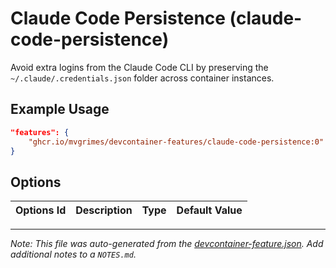 
# Claude Code Persistence (claude-code-persistence)

Avoid extra logins from the Claude Code CLI by preserving the `~/.claude/.credentials.json` folder across container instances.

## Example Usage

```json
"features": {
    "ghcr.io/mvgrimes/devcontainer-features/claude-code-persistence:0": {}
}
```

## Options

| Options Id | Description | Type | Default Value |
|-----|-----|-----|-----|




---

_Note: This file was auto-generated from the [devcontainer-feature.json](https://github.com/mvgrimes/devcontainer-features/blob/main/src/claude-code-persistence/devcontainer-feature.json).  Add additional notes to a `NOTES.md`._
